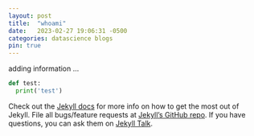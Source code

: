 ```yaml
---
layout: post
title:  "whoami"
date:   2023-02-27 19:06:31 -0500
categories: datascience blogs
pin: true
---
```


adding information ...

```python
def test:
  print('test')
```

Check out the [Jekyll docs][jekyll-docs] for more info on how to get the most out of Jekyll.
File all bugs/feature requests at [Jekyll’s GitHub repo][jekyll-gh]. If you have questions, you can ask them on [Jekyll Talk][jekyll-talk].

[jekyll-docs]: https://jekyllrb.com/docs/home
[jekyll-gh]:   https://github.com/jekyll/jekyll
[jekyll-talk]: https://talk.jekyllrb.com/
